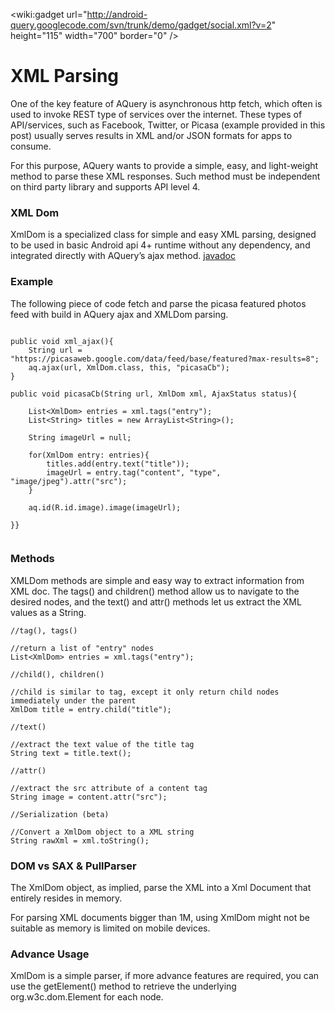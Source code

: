 &lt;wiki:gadget url="http://android-query.googlecode.com/svn/trunk/demo/gadget/social.xml?v=2" height="115" width="700" border="0" /&gt;

# XML Parsing #

One of the key feature of AQuery is asynchronous http fetch, which often is used to invoke REST type of services over the internet. These types of API/services, such as Facebook, Twitter, or Picasa (example provided in this post) usually serves results in XML and/or JSON formats for apps to consume.

For this purpose, AQuery wants to provide a simple, easy, and light-weight method to parse these XML responses. Such method must be independent on third party library and supports API level 4.

### XML Dom ###

XmlDom is a specialized class for simple and easy XML parsing, designed to be used in basic Android api 4+ runtime without any dependency, and integrated directly with AQuery’s ajax method. [javadoc](http://android-query.googlecode.com/svn/trunk/javadoc/index.html?com/androidquery/util/XmlDom.html)

### Example ###

The following piece of code fetch and parse the picasa featured photos feed with build in AQuery ajax and XMLDom parsing.

```

public void xml_ajax(){        
    String url = "https://picasaweb.google.com/data/feed/base/featured?max-results=8";        
    aq.ajax(url, XmlDom.class, this, "picasaCb");        
}
 
public void picasaCb(String url, XmlDom xml, AjaxStatus status){
 
    List<XmlDom> entries = xml.tags("entry");        
    List<String> titles = new ArrayList<String>();
    
    String imageUrl = null;
    
    for(XmlDom entry: entries){
        titles.add(entry.text("title"));
        imageUrl = entry.tag("content", "type", "image/jpeg").attr("src");
    }
        
    aq.id(R.id.image).image(imageUrl);
    
}}


```

### Methods ###

XMLDom methods are simple and easy way to extract information from XML doc. The tags() and children() method allow us to navigate to the desired nodes, and the text() and attr() methods let us extract the XML values as a String.

```
//tag(), tags()

//return a list of "entry" nodes
List<XmlDom> entries = xml.tags("entry");  
 
//child(), children()
 
//child is similar to tag, except it only return child nodes immediately under the parent
XmlDom title = entry.child("title");
 
//text()
 
//extract the text value of the title tag
String text = title.text();
 
//attr()
 
//extract the src attribute of a content tag
String image = content.attr("src");

//Serialization (beta)

//Convert a XmlDom object to a XML string
String rawXml = xml.toString();

```

### DOM vs SAX & PullParser ###

The XmlDom object, as implied, parse the XML into a Xml Document that entirely resides in memory.

For parsing XML documents bigger than 1M, using XmlDom might not be suitable as memory is limited on mobile devices.

### Advance Usage ###

XmlDom is a simple parser, if more advance features are required, you can use the getElement() method to retrieve the underlying org.w3c.dom.Element for each node.